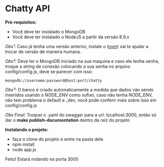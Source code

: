 # Chatty API

**Pré-requisitos:**

- Você deve ter instalado o MongoDB
- Você deve ter instalado o NodeJS a partir da versão 8.9.x

_Obs¹:_ Caso já tenha uma versão anterior, instale o ([nvm](https://gist.github.com/d2s/372b5943bce17b964a79)) 
vai te ajudar a trocar de versão de maneira humana.

_Obs²:_ Deve ter o MongoDB iniciado na sua maquina e caso ele tenha senha, troque a string de conexão 
colocando a sua senha no arquivo config/config.js, deve se parecer com isso:
```
mongodb://username:password@host:port/chatty
```

_Obs³:_ O banco é criado automaticamente a medida que dados vão sendo inseridos usando o NODE_ENV como sufixo, 
caso não tenha NODE_ENV, não tem problema o default e _dev, você pode conferir mais sobre isso em config/config.js

_Obs Final_: Troquei o .yaml do swagger para a url: localhost:3000, então só dar o **make publish-documentation** 
dentro da raiz do projeto


**Instalando o projeto:**

- faça o clone do projeto e entre na pasta dele
- npm install
- node app.js

Feito! Estará rodando na porta 3000
